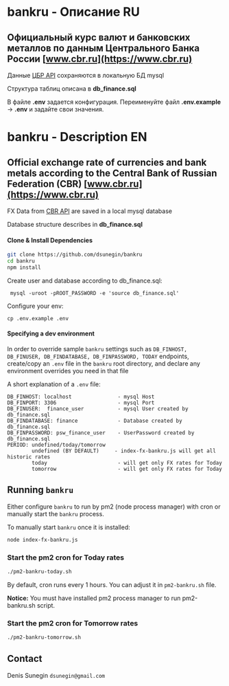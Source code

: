 # bankru - Описание RU

## Официальный курс валют и банковских металлов по данным Центрального Банка России [www.cbr.ru](https://www.cbr.ru) 

Данные [ЦБР API](https://www.cbr.ru/development/SXML/) сохраняются в локальную БД mysql

Структура таблиц описана в **db_finance.sql**

В файле **.env** задается конфигурация. 
Переименуйте файл **.env.example** -> **.env**  и задайте свои значения.
 
# bankru - Description EN

## Official exchange rate of currencies and bank metals according to the Central Bank of Russian Federation (CBR) [www.cbr.ru](https://www.cbr.ru)

FX Data from [CBR API](https://www.cbr.ru/development/SXML/) are saved in a local mysql database 

Database structure describes in  **db_finance.sql**


#### Clone & Install Dependencies
```bash
git clone https://github.com/dsunegin/bankru
cd bankru
npm install
```

Create user and database according to db_finance.sql:
```
 mysql -uroot -pROOT_PASSWORD -e 'source db_finance.sql'

```
Configure your env:
```
cp .env.example .env

```

#### Specifying a dev environment

In order to override sample `bankru` settings such as `DB_FINHOST, DB_FINUSER, DB_FINDATABASE, DB_FINPASSWORD, TODAY`  endpoints, create/copy an `.env` file in the `bankru` root directory, and declare any environment overrides you need in that file

A short explanation of a `.env` file:

```
DB_FINHOST: localhost               - mysql Host
DB_FINPORT: 3306                    - mysql Port
DB_FINUSER:  finance_user           - mysql User created by db_finance.sql
DB_FINDATABASE: finance             - Database created by db_finance.sql
DB_FINPASSWORD: psw_finance_user    - UserPassword created by db_finance.sql
PERIOD: undefined/today/tomorrow
        undefined (BY DEFAULT)     - index-fx-bankru.js will get all historic rates
        today                       - will get only FX rates for Today
        tomorrow                    - will get only FX rates for Today
```

## Running `bankru`

Either configure `bankru` to run by pm2 (node process manager)  with cron or manually start the `bankru` process.

To manually start `bankru` once it is installed:

```bash
node index-fx-bankru.js 
```

### Start the pm2 cron for Today rates

```bash
./pm2-bankru-today.sh
```
By default, cron runs every 1 hours. You can adjust it in  `pm2-bankru.sh` file.
 
**Notice:** You must have installed pm2 process manager to run pm2-bankru.sh script.

### Start the pm2 cron for Tomorrow rates

```bash
./pm2-bankru-tomorrow.sh
```
 

## Contact
Denis Sunegin `dsunegin@gmail.com`
